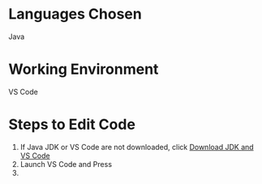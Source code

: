 # Languages Chosen
Java

# Working Environment
VS Code

# Steps to Edit Code
1. If Java JDK or VS Code are not downloaded, click [Download JDK and VS Code](https://aka.ms/vscode-java-installer-win) 
2. Launch VS Code and Press 
3. 